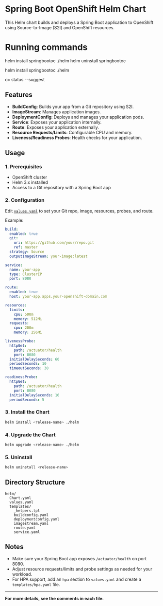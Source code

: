 # Spring Boot OpenShift Helm Chart

This Helm chart builds and deploys a Spring Boot application to OpenShift using Source-to-Image (S2I) and OpenShift resources.

# Running commands

 helm install springbootoc ./helm
 helm uninstall springbootoc     

helm install springbootoc ./helm

oc status --suggest 


## Features

- **BuildConfig**: Builds your app from a Git repository using S2I.
- **ImageStream**: Manages application images.
- **DeploymentConfig**: Deploys and manages your application pods.
- **Service**: Exposes your application internally.
- **Route**: Exposes your application externally.
- **Resource Requests/Limits**: Configurable CPU and memory.
- **Liveness/Readiness Probes**: Health checks for your application.

## Usage

### 1. Prerequisites

- OpenShift cluster
- Helm 3.x installed
- Access to a Git repository with a Spring Boot app

### 2. Configuration

Edit [`values.yaml`](helm/values.yaml) to set your Git repo, image, resources, probes, and route.

Example:
```yaml
build:
  enabled: true
  git:
    uri: https://github.com/your/repo.git
    ref: master
  strategy: Source
  outputImageStream: your-image:latest

service:
  name: your-app
  type: ClusterIP
  port: 8080

route:
  enabled: true
  host: your-app.apps.your-openshift-domain.com

resources:
  limits:
    cpu: 500m
    memory: 512Mi
  requests:
    cpu: 200m
    memory: 256Mi

livenessProbe:
  httpGet:
    path: /actuator/health
    port: 8080
  initialDelaySeconds: 60
  periodSeconds: 10
  timeoutSeconds: 30

readinessProbe:
  httpGet:
    path: /actuator/health
    port: 8080
  initialDelaySeconds: 10
  periodSeconds: 5
```

### 3. Install the Chart

```sh
helm install <release-name> ./helm
```

### 4. Upgrade the Chart

```sh
helm upgrade <release-name> ./helm
```

### 5. Uninstall

```sh
helm uninstall <release-name>
```

## Directory Structure

```
helm/
  Chart.yaml
  values.yaml
  templates/
    _helpers.tpl
    buildconfig.yaml
    deploymentconfig.yaml
    imagestream.yaml
    route.yaml
    service.yaml
```

## Notes

- Make sure your Spring Boot app exposes `/actuator/health` on port 8080.
- Adjust resource requests/limits and probe settings as needed for your workload.
- For HPA support, add an `hpa` section to `values.yaml` and create a `templates/hpa.yaml` file.

---

**For more details, see the comments in each file.**